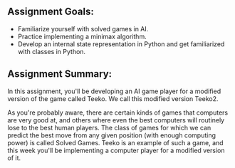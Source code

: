 ## Assignment Goals:

- Familiarize yourself with solved games in AI. 
- Practice implementing a minimax algorithm. 
- Develop an internal state representation in Python and get familiarized with classes in Python.

## Assignment Summary:
In this assignment, you'll be developing an AI game player for a modified version of the game called Teeko. We call this modified version Teeko2.

As you're probably aware, there are certain kinds of games that computers are very good at, and others where even the best computers will routinely lose to the best human players. The class of games for which we can predict the best move from any given position (with enough computing power) is called Solved Games. Teeko is an example of such a game, and this week you'll be implementing a computer player for a modified version of it.